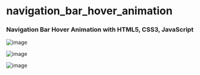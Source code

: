# navigation_bar_hover_animation

### Navigation Bar Hover Animation with HTML5, CSS3, JavaScript

![image](https://user-images.githubusercontent.com/87333149/176066402-314ff7bb-a8bd-4058-868e-492b77e78748.png)

![image](https://user-images.githubusercontent.com/87333149/176066436-c6cb64db-9310-4e5c-afb6-13b32b4b495f.png)

![image](https://user-images.githubusercontent.com/87333149/176066467-13795829-b8f2-4a8a-90ae-ced7ddff310f.png)
